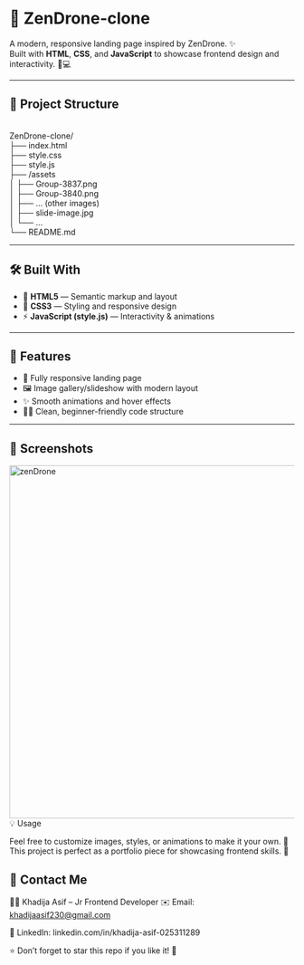 # 🚁 ZenDrone-clone

A modern, responsive landing page inspired by ZenDrone. ✨  
Built with **HTML**, **CSS**, and **JavaScript** to showcase frontend design and interactivity. 🎨💻

---

## 📂 Project Structure
<br>
ZenDrone-clone/
<br>
├── index.html
<br>
├── style.css
<br>
├── style.js
<br>
├── /assets
<br>
│ ├── Group-3837.png
<br>
│ ├── Group-3840.png
<br>
│ ├── … (other images)
<br>
│ ├── slide-image.jpg
<br>
│ └── …
<br>
└── README.md
<br>


---

## 🛠️ Built With

- 🧩 **HTML5** — Semantic markup and layout  
- 🎨 **CSS3** — Styling and responsive design  
- ⚡ **JavaScript (style.js)** — Interactivity & animations  

---

## 🌟 Features

- 📱 Fully responsive landing page  
- 🖼️ Image gallery/slideshow with modern layout  
- ✨ Smooth animations and hover effects  
- 🧑‍💻 Clean, beginner-friendly code structure  

---

## 📸 Screenshots
<img width="1350" height="624" alt="zenDrone" src="https://github.com/user-attachments/assets/ec3f40d7-29e5-4699-8732-5924c18dad9d" />
💡 Usage

Feel free to customize images, styles, or animations to make it your own. 🎨
This project is perfect as a portfolio piece for showcasing frontend skills. 💼

## 🤝 Contact Me

👩‍💻 Khadija Asif – Jr Frontend Developer
✉️ Email: khadijaasif230@gmail.com

🔗 LinkedIn: linkedin.com/in/khadija-asif-025311289

⭐ Don’t forget to star this repo if you like it! 🌟

